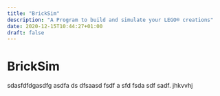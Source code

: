 ```yaml
---
title: "BrickSim"
description: "A Program to build and simulate your LEGO® creations"
date: 2020-12-15T10:44:27+01:00
draft: false
---
```

# BrickSim

sdasfdfdgasdfg asdfa ds dfsaasd fsdf a sfd fsda sdf sadf.
jhkvvhj